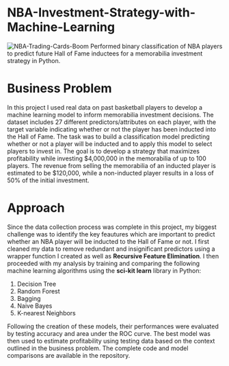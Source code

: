 # NBA-Investment-Strategy-with-Machine-Learning
![NBA-Trading-Cards-Boom](https://github.com/rushilnakk/NBA-Investment-Strategy-with-Machine-Learning/assets/78556727/852c01d1-b911-43b4-bba8-e76d2e5733ab)
Performed binary classification of NBA players to predict future Hall of Fame inductees for a memorabilia investment strategy in Python.

# Business Problem
In this project I used real data on past basketball players to develop a machine learning model to inform memorabilia investment decisions. The dataset includes 27 different predictors/attributes on each player, with the target variable indicating whether or not the player has been inducted into the Hall of Fame. The task was to build a classification model predicting whether or not a player will be inducted and to apply this model to select players to invest in. The goal is to develop a strategy that maximizes profitability while investing $4,000,000 in the memorabilia of up to 100 players. The revenue from selling the memorabilia of an inducted player is estimated to be $120,000, while a non-inducted player results in a loss of 50% of the initial investment.

# Approach
Since the data collection process was complete in this project, my biggest challenge was to identify the key feautures which are important to predict whether an NBA player will be inducted to the Hall of Fame or not. I first cleaned my data to remove redundant and insignificant predictors using a wrapper function I created as well as **Recursive Feature Elimination**. I then proceeded with my analysis by training and comparing the following machine learning algorithms using the **sci-kit learn** library in Python:
1. Decision Tree
2. Random Forest
3. Bagging
4. Naive Bayes
5. K-nearest Neighbors

Following the creation of these models, their performances were evaluated by testing accuracy and area under the ROC curve. The best model was then used to estimate profitability using testing data based on the context outlined in the business problem. The complete code and model comparisons are available in the repository.
